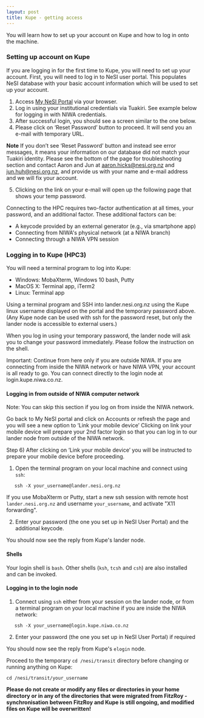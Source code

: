 ```yaml
---
layout: post
title: Kupe - getting access
---
```


You will learn how to set up your account on Kupe and how to log in onto the machine. 

### Setting up account on Kupe

If you are logging in for the first time to Kupe, you will need to set up your account. First, you will need to log in to NeSI user portal. This populates NeSI database with your basic account information which will be used to set up your account.

1. Access [My NeSI  Portal](https://my.nesi.org.nz) via your browser.
2. Log in using your institutional credentials via Tuakiri. See example below for logging in with NIWA credentials.
3. After successful login, you should see a screen similar to the one below.
4. Please click on ‘Reset Password’ button to proceed. It will send you an e-mail with temporary URL.

**Note** If you don’t see ‘Reset Password’ button and instead see error messages, it means your information on our database did not match your Tuakiri identity. Please see the bottom of the page for troubleshooting section and contact Aaron and Jun at aaron.hicks@nesi.org.nz and jun.huh@nesi.org.nz, and provide us with your name and e-mail address and we will fix your account.

5. Clicking on the link on your e-mail will open up the following page that shows your temp password.


Connecting to the HPC requires two-factor authentication at all times, your password, and an additional factor. These additional factors can be:
- A keycode provided by an external generator (e.g., via smartphone app)
- Connecting from NIWA's physical network (at a NIWA branch)
- Connecting through a NIWA VPN session

### Logging in to Kupe (HPC3)

You will need a terminal program to log into Kupe:

- Windows: MobaXterm, Windows 10 bash, Putty
- MacOS X: Terminal app, iTerm2
- Linux: Terminal app

Using a terminal program and SSH into lander.nesi.org.nz using the Kupe linux username displayed on the portal and the temporary password above. (Any Kupe node can be used with ssh for the password reset, but only the lander node is accessible to external users.)

When you log in using your temporary password, the lander node will ask you to change your password immediately. Please follow the instruction on the shell.

Important: Continue from here only if you are outside NIWA. If you are connecting from inside the NIWA network or have NIWA VPN, your account is all ready to go. You can connect directly to the login node at login.kupe.niwa.co.nz.

#### Logging in from outside of NIWA computer network

Note: You can skip this section if you log on from inside the NIWA network.

Go back to My NeSI portal and click on Accounts or refresh the page and you will see a new option to ‘Link your mobile device’
Clicking on link your mobile device will prepare your 2nd factor login so that you can log in to our lander node from outside of the NIWA network.

Step 6) After clicking on ‘Link your mobile device’ you will be instructed to prepare your mobile device before proceeding.


1. Open the terminal program on your local machine and connect using `ssh`:
```
   ​ssh -X your_username@lander.nesi.org.nz
```
If you use MobaXterm or Putty, start a new ssh session with remote host `lander.nesi.org.nz` and username `your_username`, and activate "X11 forwarding".

2. Enter your password (the one you set up in NeSI User Portal) and the additional keycode.

You should now see the reply from Kupe's lander node.

#### Shells

Your login shell is ```bash```. Other shells (```ksh```, ```tcsh``` and ```csh```) are also installed and can be invoked.

#### Logging in to the login node

1. Connect using `ssh` either from your session on the lander node, or from a terminal program on your local machine if you are inside the NIWA network:
```
   ​ssh -X your_username@login.kupe.niwa.co.nz
```
2. Enter your password (the one you set up in NeSI User Portal) if required

You should now see the reply from Kupe's `elogin` node.

Proceed to the temporary `cd /nesi/transit` directory before changing or running anything on Kupe:
```
cd /nesi/transit/your_username
```

**Please do not create or modify any files or directories in your home directory or in any of the directories that were migrated from FitzRoy - synchronisation between FitzRoy and Kupe is still ongoing, and modified files on Kupe will be overwritten!**
